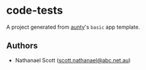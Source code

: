 # code-tests

A project generated from [aunty](https://github.com/abcnews/aunty)'s `basic` app template.

## Authors

- Nathanael Scott ([scott.nathanael@abc.net.au](mailto:scott.nathanael@abc.net.au))

